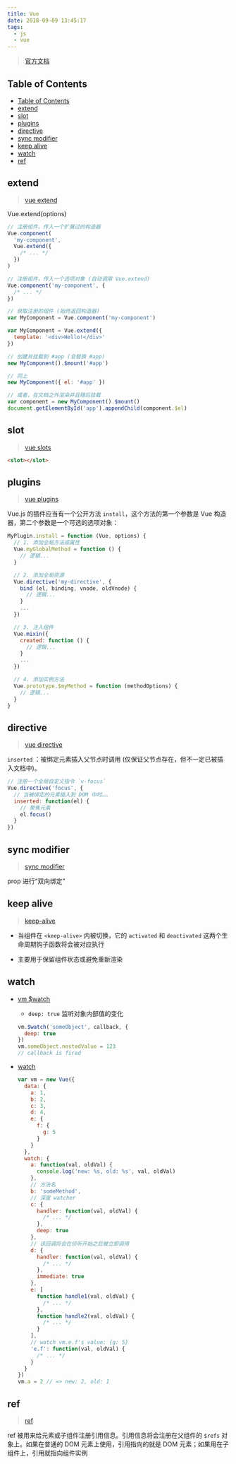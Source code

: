 ```yaml
---
title: Vue
date: 2018-09-09 13:45:17
tags:
  - js
  - vue
---
```


> [官方文档](https://cn.vuejs.org/)

## Table of Contents

- [Table of Contents](#table-of-contents)
- [extend](#extend)
- [slot](#slot)
- [plugins](#plugins)
- [directive](#directive)
- [sync modifier](#sync-modifier)
- [keep alive](#keep-alive)
- [watch](#watch)
- [ref](#ref)

## extend

> [vue extend](https://cn.vuejs.org/v2/api/#Vue-extend)

Vue.extend(options)

```js
// 注册组件，传入一个扩展过的构造器
Vue.component(
  'my-component',
  Vue.extend({
    /* ... */
  })
)

// 注册组件，传入一个选项对象 (自动调用 Vue.extend)
Vue.component('my-component', {
  /* ... */
})

// 获取注册的组件 (始终返回构造器)
var MyComponent = Vue.component('my-component')
```

```js
var MyComponent = Vue.extend({
  template: '<div>Hello!</div>'
})

// 创建并挂载到 #app (会替换 #app)
new MyComponent().$mount('#app')

// 同上
new MyComponent({ el: '#app' })

// 或者，在文档之外渲染并且随后挂载
var component = new MyComponent().$mount()
document.getElementById('app').appendChild(component.$el)
```

## slot

> [vue slots](https://cn.vuejs.org/v2/guide/components-slots.html)

```html
<slot></slot>
```

## plugins

> [vue plugins](https://cn.vuejs.org/v2/guide/plugins.html)

Vue.js 的插件应当有一个公开方法 `install`，这个方法的第一个参数是 Vue 构造器，第二个参数是一个可选的选项对象：

```js
MyPlugin.install = function (Vue, options) {
  // 1. 添加全局方法或属性
  Vue.myGlobalMethod = function () {
    // 逻辑...
  }

  // 2. 添加全局资源
  Vue.directive('my-directive', {
    bind (el, binding, vnode, oldVnode) {
      // 逻辑...
    }
    ...
  })

  // 3. 注入组件
  Vue.mixin({
    created: function () {
      // 逻辑...
    }
    ...
  })

  // 4. 添加实例方法
  Vue.prototype.$myMethod = function (methodOptions) {
    // 逻辑...
  }
}
```

## directive

> [vue directive](https://cn.vuejs.org/v2/guide/custom-directive.html)

`inserted` ：被绑定元素插入父节点时调用 (仅保证父节点存在，但不一定已被插入文档中)。

```js
// 注册一个全局自定义指令 `v-focus`
Vue.directive('focus', {
  // 当被绑定的元素插入到 DOM 中时……
  inserted: function(el) {
    // 聚焦元素
    el.focus()
  }
})
```

## sync modifier

> [sync modifier](https://vuejs.org/v2/guide/components-custom-events.html#sync-Modifier)

prop 进行“双向绑定”

## keep alive

> [keep-alive](https://cn.vuejs.org/v2/api/#keep-alive)

- 当组件在 `<keep-alive>` 内被切换，它的 `activated` 和 `deactivated` 这两个生命周期钩子函数将会被对应执行

- 主要用于保留组件状态或避免重新渲染

## watch

- [vm \$watch](https://cn.vuejs.org/v2/api/#vm-watch)

  - `deep: true` 监听对象内部值的变化

  ```js
  vm.$watch('someObject', callback, {
    deep: true
  })
  vm.someObject.nestedValue = 123
  // callback is fired
  ```

- [watch](https://cn.vuejs.org/v2/api/#watch)

  ```js
  var vm = new Vue({
    data: {
      a: 1,
      b: 2,
      c: 3,
      d: 4,
      e: {
        f: {
          g: 5
        }
      }
    },
    watch: {
      a: function(val, oldVal) {
        console.log('new: %s, old: %s', val, oldVal)
      },
      // 方法名
      b: 'someMethod',
      // 深度 watcher
      c: {
        handler: function(val, oldVal) {
          /* ... */
        },
        deep: true
      },
      // 该回调将会在侦听开始之后被立即调用
      d: {
        handler: function(val, oldVal) {
          /* ... */
        },
        immediate: true
      },
      e: [
        function handle1(val, oldVal) {
          /* ... */
        },
        function handle2(val, oldVal) {
          /* ... */
        }
      ],
      // watch vm.e.f's value: {g: 5}
      'e.f': function(val, oldVal) {
        /* ... */
      }
    }
  })
  vm.a = 2 // => new: 2, old: 1
  ```

## ref

> [ref](https://cn.vuejs.org/v2/api/#ref)

ref 被用来给元素或子组件注册引用信息。引用信息将会注册在父组件的 `$refs` 对象上。如果在普通的 DOM 元素上使用，引用指向的就是 DOM 元素；如果用在子组件上，引用就指向组件实例
